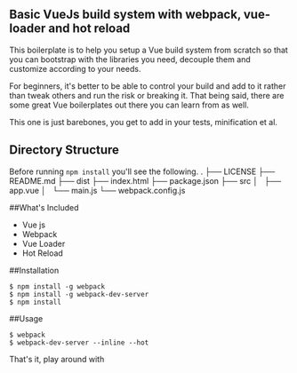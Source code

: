 ## Basic VueJs build system with webpack, vue-loader and hot reload
 
This boilerplate is to help you setup a Vue build system from scratch so that you can bootstrap with the libraries you need, decouple them and customize according to your needs.
 
 For beginners, it's better to be able to control your build and add to it rather than tweak others and run the risk or breaking it. That being said, there are some great Vue boilerplates out there you can learn from as well.
 
 This one is just barebones, you get to add in your tests, minification et al.
 
## Directory Structure 

Before running `npm install` you'll see the following.
 .
 ├── LICENSE
 ├── README.md
 ├── dist
 ├── index.html
 ├── package.json
 ├── src
 │   ├── app.vue
 │   └── main.js
 └── webpack.config.js
 
##What's Included
 
 * Vue js
 * Webpack
 * Vue Loader
 * Hot Reload
 
##Installation
 
```
$ npm install -g webpack 
$ npm install -g webpack-dev-server
$ npm install
```
 ##Usage
 
```
$ webpack 
$ webpack-dev-server --inline --hot 
```

That's it, play around with 
 